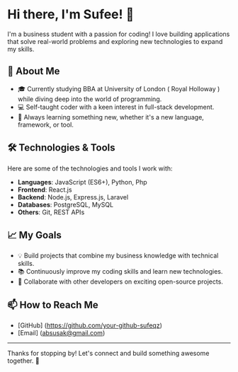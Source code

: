 # Hi there, I'm Sufee! 👋

I'm a business student with a passion for coding! I love building applications that solve real-world problems and exploring new technologies to expand my skills.

## 🚀 About Me

- 🎓 Currently studying BBA at University of London ( Royal Holloway ) while diving deep into the world of programming.
- 💻 Self-taught coder with a keen interest in full-stack development.
- 🌱 Always learning something new, whether it's a new language, framework, or tool.

## 🛠 Technologies & Tools

Here are some of the technologies and tools I work with:

- **Languages**: JavaScript (ES6+), Python, Php
- **Frontend**: React.js
- **Backend**: Node.js, Express.js, Laravel
- **Databases**: PostgreSQL, MySQL
- **Others**: Git, REST APIs

## 📈 My Goals

- 💡 Build projects that combine my business knowledge with technical skills.
- 📚 Continuously improve my coding skills and learn new technologies.
- 🤝 Collaborate with other developers on exciting open-source projects.

## 📫 How to Reach Me

- [GitHub] (https://github.com/your-github-sufeqz)
- [Email] (absusak@gmail.com)

---

Thanks for stopping by! Let's connect and build something awesome together. 🚀

